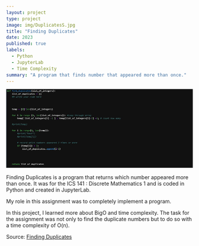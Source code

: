 ```yaml
---
layout: project
type: project
image: img/DuplicatesS.jpg
title: "Finding Duplicates"
date: 2023
published: true
labels:
  - Python
  - JupyterLab
  - Time Complexity
summary: "A program that finds number that appeared more than once."
---
```


<img class="img-fluid" src="../img/Duplicates.jpg">

Finding Duplicates is a program that returns which number appeared more than once. It was for the ICS 141 : Discrete Mathematics 1 and is coded in Python and created in JupyterLab. 

My role in this assignment was to completely implement a program.

In this project, I learned more about BigO and time complexity. The task for the assignment was not only to find the duplicate numbers but to do so with a time complexity of O(n).
 
Source: <a href="https://github.com/JoyT808/Projects/blob/main/FindDuplicates">Finding Duplicates</a>
